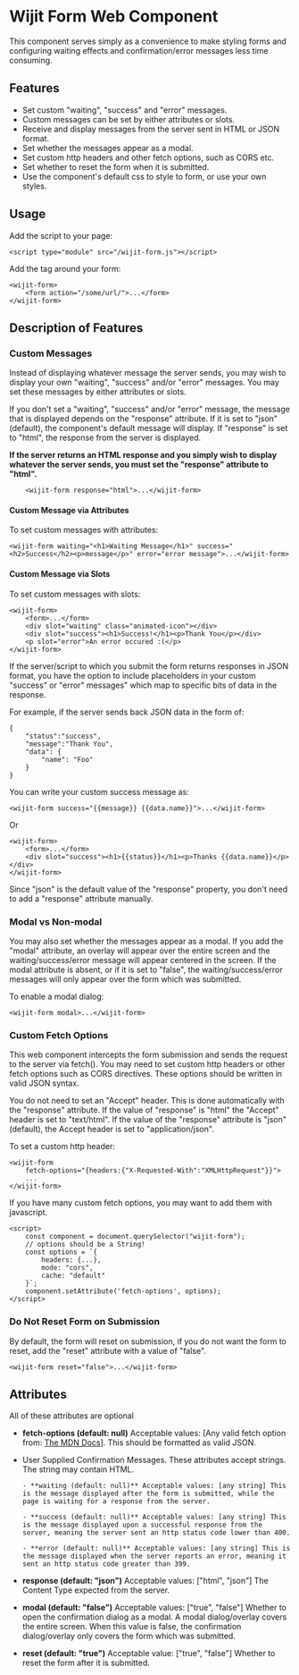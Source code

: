 # Wijit Form Web Component #

This component serves simply as a convenience to make styling forms and configuring waiting effects and confirmation/error messages less time consuming.</p>

## Features ##

- Set custom "waiting", "success" and "error" messages.
- Custom messages can be set by either attributes or slots.
- Receive and display messages from the server sent in HTML or JSON format.
- Set whether the messages appear as a modal.
- Set custom http headers and other fetch options, such as CORS etc.
- Set whether to reset the form when it is submitted.
- Use the component's default css to style to form, or use your own styles.

## Usage ##
Add the script to your page:
		
	<script type="module" src="/wijit-form.js"></script>

Add the tag around your form:
	
	<wijit-form>
		<form action="/some/url/">...</form>
	</wijit-form>

## Description of Features ##

### Custom Messages ###

Instead of displaying whatever message the server sends, you may wish to display your own "waiting", "success" and/or "error" messages. You may set these messages by either attributes or slots. 

If you don't set a "waiting", "success" and/or "error" message, the message that is displayed depends on the "response" attribute. If it is set to "json" (default), the component's default message will display. If "response" is set to "html", the response from the server is displayed.

**If the server returns an HTML response and you simply wish to display whatever the server sends, you must set  the "response" attribute to "html".**

		<wijit-form response="html">...</wijit-form>

#### Custom Message via Attributes ####

To set custom messages with attributes:

	<wijit-form waiting="<h1>Waiting Message</h1>" success="<h2>Success</h2><p>message</p>" error="error message">...</wijit-form>

#### Custom Message via Slots ####

To set custom messages with slots:

	<wijit-form>  
		<form>...</form>   
		<div slot="waiting" class="animated-icon"></div>   
		<div slot="success"><h1>Success!</h1><p>Thank You</p></div>  
		<p slot="error">An error occured :(</p>
	</wijit-form>

If the server/script to which you submit the form returns responses in JSON format, you have the option to include placeholders in your custom "success" or "error" messages" which map to specific bits of data in the response.

For example, if the server sends back JSON data in the form of:

	{  
		"status":"success",  
		"message":"Thank You",  
		"data": {  
			"name": "Foo"  
		}
	}

You can write your custom success message as:

	<wijit-form success="{{message}} {{data.name}}">...</wijit-form>

Or 

	<wijit-form>  
		<form>...</form>  
		<div slot="success"><h1>{{status}}</h1><p>Thanks {{data.name}}</p></div>
	</wijit-form>

Since "json" is the default value of the "response" property, you don't need to add a "response" attribute manually.

### Modal vs Non-modal ###

You may also set whether the messages appear as a modal. If you add the "modal" attribute, an overlay will appear over the entire screen and the waiting/success/error message will appear centered in the screen. If the modal attribute is absent, or if it is set to "false", the waiting/success/error messages will only appear over the form which was submitted.

To enable a modal dialog:

	<wijit-form modal>...</wijit-form>

### Custom Fetch Options ###

This web component intercepts the form submission and sends the request to the server via fetch(). You may need to set custom http headers or other fetch options such as CORS directives. These options should be written in valid JSON syntax.

You do not need to set an "Accept" header. This is done automatically with the "response" attribute. If the value of "response" is "html" the "Accept" header is set to "text/html". If the value of the "response" attribute is "json" (default), the Accept header is set to "application/json".

To set a custom http header:

	<wijit-form 
		fetch-options="{headers:{"X-Requested-With":"XMLHttpRequest"}}">  
		...  
	</wijit-form>

If you have many custom fetch options, you may want to add them with javascript.

	<script>
		const component = document.querySelector("wijit-form");
		// options should be a String!
		const options = `{  
			headers: {...},
			mode: "cors",
			cache: "default"
		}`;
		component.setAttribute('fetch-options', options);
	</script>
				
### Do Not Reset Form on Submission

By default, the form will reset on submission, if you do not want the form to reset, add the "reset" attribute with a value of "false".

	<wijit-form reset="false">...</wijit-form>


## Attributes ##

All of these attributes are optional

- **fetch-options (default: null)** Acceptable values: [Any valid fetch option from: <a target="_blank" href="https://developer.mozilla.org/en-US/docs/Web/API/fetch#options">The MDN Docs</a>]. This should be formatted as valid JSON.

- User Supplied Confirmation Messages. These attributes accept strings. The string may contain HTML.

      - **waiting (default: null)** Acceptable values: [any string] This is the message displayed after the form is submitted, while the page is waiting for a response from the server.

      - **success (default: null)** Acceptable values: [any string] This is the message displayed upon a successful response from the server, meaning the server sent an http status code lower than 400.

      - **error (default: null)** Acceptable values: [any string] This is the message displayed when the server reports an error, meaning it sent an http status code greater than 399.

 
- **response (default: "json")** Acceptable values: ["html", "json"] The Content Type expected from the server.

- **modal (default: "false")** Acceptable values: ["true", "false"] Whether to open the confirmation dialog as a modal. A modal dialog/overlay covers the entire screen. When this value is false, the confirmation dialog/overlay only covers the form which was submitted.

- **reset (default: "true")** Acceptable value: ["true", "false"] Whether to reset the form after it is submitted.